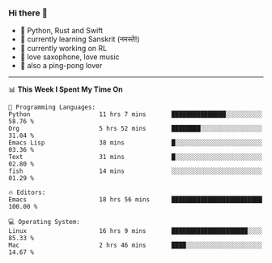 ### Hi there 👋

- 📙 Python, Rust and Swift
- 🌱 currently learning Sanskrit (नमस्ते!)
- 🔭 currently working on RL
- 🎷 love saxophone, love music
- 🏓 also a ping-pong lover

<!--
**ZiqinGong/ZiqinGong** is a ✨ _special_ ✨ repository because its `README.md` (this file) appears on your GitHub profile.

Here are some ideas to get you started:

- 🔭 I’m currently working on ...
- 🌱 I’m currently learning ...
- 👯 I’m looking to collaborate on ...
- 🤔 I’m looking for help with ...
- 💬 Ask me about ...
- 📫 gongzq0301@sjtu.edu.cn
- 😄 Pronouns: ...
- ⚡ Fun fact: ...
-->

---

<!--START_SECTION:waka-->
📊 **This Week I Spent My Time On** 

```text
💬 Programming Languages: 
Python                   11 hrs 7 mins       ███████████████░░░░░░░░░░   58.76 % 
Org                      5 hrs 52 mins       ████████░░░░░░░░░░░░░░░░░   31.04 % 
Emacs Lisp               38 mins             █░░░░░░░░░░░░░░░░░░░░░░░░   03.36 % 
Text                     31 mins             █░░░░░░░░░░░░░░░░░░░░░░░░   02.80 % 
fish                     14 mins             ░░░░░░░░░░░░░░░░░░░░░░░░░   01.29 % 

🔥 Editors: 
Emacs                    18 hrs 56 mins      █████████████████████████   100.00 % 

💻 Operating System: 
Linux                    16 hrs 9 mins       █████████████████████░░░░   85.33 % 
Mac                      2 hrs 46 mins       ████░░░░░░░░░░░░░░░░░░░░░   14.67 % 
```


<!--END_SECTION:waka-->
